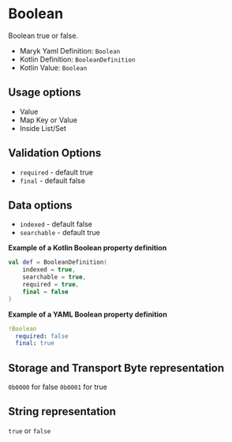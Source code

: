 # Boolean
Boolean true or false.

- Maryk Yaml Definition: `Boolean`
- Kotlin Definition: `BooleanDefinition`
- Kotlin Value: `Boolean`

## Usage options
- Value
- Map Key or Value
- Inside List/Set

## Validation Options
- `required` - default true
- `final` - default false

## Data options
- `indexed` - default false
- `searchable` - default true

**Example of a Kotlin Boolean property definition**
```kotlin
val def = BooleanDefinition(
    indexed = true,
    searchable = true,
    required = true,
    final = false
)
```

**Example of a YAML Boolean property definition**
```yaml
!Boolean
  required: false
  final: true
```

## Storage and Transport Byte representation
`0b0000` for false `0b0001` for true

## String representation
`true` or `false`
